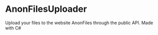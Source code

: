 # AnonFilesUploader
 Upload your files to the website AnonFiles through the public API. Made with C#

